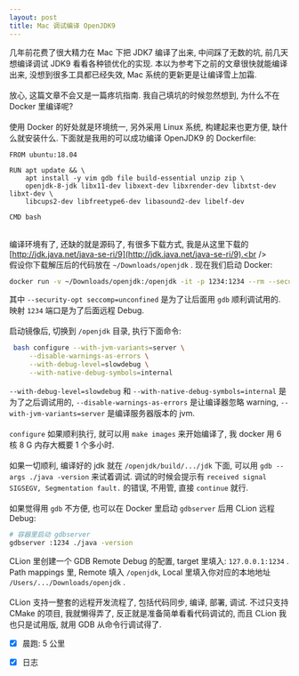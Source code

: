 ```yaml
---
layout: post
title: Mac 调试编译 OpenJDK9
---
```

几年前花费了很大精力在 Mac 下把 JDK7 编译了出来, 中间踩了无数的坑, 前几天想编译调试 JDK9 看看各种锁优化的实现. 本以为参考下之前的文章很快就能编译出来, 没想到很多工具都已经失效, Mac 系统的更新更是让编译雪上加霜.<br />
<br />放心, 这篇文章不会又是一篇疼坑指南. 我自己填坑的时候忽然想到, 为什么不在 Docker 里编译呢? <br />
<br />使用 Docker 的好处就是环境统一, 另外采用 Linux 系统, 构建起来也更方便, 缺什么就安装什么. 下面就是我用的可以成功编译 OpenJDK9 的 Dockerfile:
```
FROM ubuntu:18.04

RUN apt update && \
    apt install -y vim gdb file build-essential unzip zip \
    openjdk-8-jdk libx11-dev libxext-dev libxrender-dev libxtst-dev libxt-dev \
    libcups2-dev libfreetype6-dev libasound2-dev libelf-dev

CMD bash
```

<br />编译环境有了, 还缺的就是源码了, 有很多下载方式, 我是从这里下载的 [http://jdk.java.net/java-se-ri/9](http://jdk.java.net/java-se-ri/9).<br />
<br />假设你下载解压后的代码放在 `~/Downloads/openjdk` . 现在我们启动 Docker:
```bash
docker run -v ~/Downloads/openjdk:/openjdk -it -p 1234:1234 --rm --security-opt seccomp=unconfined jdkbuilder
```
其中 `--security-opt seccomp=unconfined` 是为了让后面用 `gdb` 顺利调试用的. 映射 `1234` 端口是为了后面远程 Debug.<br />
<br />启动镜像后, 切换到 `/openjdk` 目录, 执行下面命令:
```bash
 bash configure --with-jvm-variants=server \
     --disable-warnings-as-errors \
     --with-debug-level=slowdebug \
     --with-native-debug-symbols=internal
```
`--with-debug-level=slowdebug` 和 `--with-native-debug-symbols=internal` 是为了之后调试用的, `--disable-warnings-as-errors` 是让编译器忽略 warning, `--with-jvm-variants=server` 是编译服务器版本的 jvm.<br />
<br />`configure` 如果顺利执行, 就可以用 `make images` 来开始编译了, 我 docker 用 6 核 8 G 内存大概要 1 个多小时.<br />
<br />如果一切顺利, 编译好的 jdk 就在 `/openjdk/build/.../jdk` 下面, 可以用 `gdb --args ./java -version` 来试着调试. 调试的时候会提示有 `received signal SIGSEGV, Segmentation fault.` 的错误, 不用管, 直接 `continue` 就行.<br />
<br />如果觉得用 `gdb` 不方便, 也可以在 Docker 里启动 `gdbserver` 后用 CLion 远程 Debug:
```bash
# 容器里启动 gdbserver
gdbserver :1234 ./java -version
```
CLion 里创建一个 GDB Remote Debug 的配置, target 里填入: `127.0.0.1:1234` . Path mappings 里, Remote 填入 `/openjdk`, Local 里填入你对应的本地地址 `/Users/.../Downloads/openjdk` .<br />
<br />CLion 支持一整套的远程开发流程了, 包括代码同步, 编译, 部署, 调试. 不过只支持 CMake 的项目, 我就懒得弄了, 反正就是准备简单看看代码调试的, 而且 CLion 我也只是试用版, 就用 GDB 从命令行调试得了. <br />

- [x] 晨跑: 5 公里
- [x] 日志

